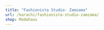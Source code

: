 ```yaml
---
title: "Fashionista Studio- Zamzama"
url: /karachi/fashionista-studio-zamzama/
shop: Modehaus
---
```

